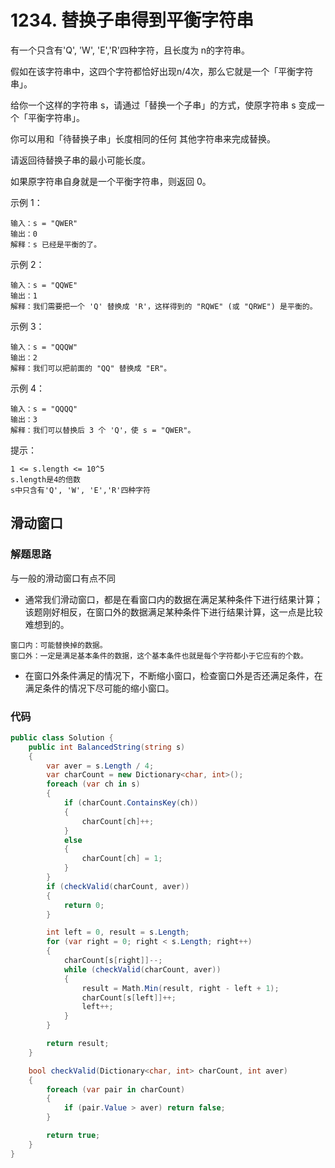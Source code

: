 # 1234. 替换子串得到平衡字符串
有一个只含有'Q', 'W', 'E','R'四种字符，且长度为 n的字符串。

假如在该字符串中，这四个字符都恰好出现n/4次，那么它就是一个「平衡字符串」。

给你一个这样的字符串 s，请通过「替换一个子串」的方式，使原字符串 s 变成一个「平衡字符串」。

你可以用和「待替换子串」长度相同的任何 其他字符串来完成替换。

请返回待替换子串的最小可能长度。

如果原字符串自身就是一个平衡字符串，则返回 0。

示例 1：
```
输入：s = "QWER"
输出：0
解释：s 已经是平衡的了。
```
示例 2：
```
输入：s = "QQWE"
输出：1
解释：我们需要把一个 'Q' 替换成 'R'，这样得到的 "RQWE" (或 "QRWE") 是平衡的。
```
示例 3：
```
输入：s = "QQQW"
输出：2
解释：我们可以把前面的 "QQ" 替换成 "ER"。 
```
示例 4：
```
输入：s = "QQQQ"
输出：3
解释：我们可以替换后 3 个 'Q'，使 s = "QWER"。
```

提示：
```
1 <= s.length <= 10^5
s.length是4的倍数
s中只含有'Q', 'W', 'E','R'四种字符
```

## 滑动窗口
### 解题思路
与一般的滑动窗口有点不同

+ 通常我们滑动窗口，都是在看窗口内的数据在满足某种条件下进行结果计算；该题刚好相反，在窗口外的数据满足某种条件下进行结果计算，这一点是比较难想到的。
```
窗口内：可能替换掉的数据。
窗口外：一定是满足基本条件的数据，这个基本条件也就是每个字符都小于它应有的个数。
```
+ 在窗口外条件满足的情况下，不断缩小窗口，检查窗口外是否还满足条件，在满足条件的情况下尽可能的缩小窗口。

### 代码

```csharp
public class Solution {
    public int BalancedString(string s)
    {
        var aver = s.Length / 4;
        var charCount = new Dictionary<char, int>();
        foreach (var ch in s)
        {
            if (charCount.ContainsKey(ch))
            {
                charCount[ch]++;
            }
            else
            {
                charCount[ch] = 1;
            }
        }
        if (checkValid(charCount, aver))
        {
            return 0;
        }

        int left = 0, result = s.Length;
        for (var right = 0; right < s.Length; right++)
        {
            charCount[s[right]]--;
            while (checkValid(charCount, aver))
            {
                result = Math.Min(result, right - left + 1);
                charCount[s[left]]++;
                left++;
            }
        }

        return result;
    }

    bool checkValid(Dictionary<char, int> charCount, int aver)
    {
        foreach (var pair in charCount)
        {
            if (pair.Value > aver) return false;
        }

        return true;
    }
}
```
